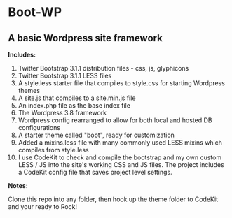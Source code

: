 Boot-WP
====

A basic Wordpress site framework
----------------------

**Includes:**

1. Twitter Bootstrap 3.1.1 distribution files - css, js, glyphicons
2. Twitter Bootstrap 3.1.1 LESS files
3. A style.less starter file that compiles to style.css for starting Wordpress themes
4. A site.js that compiles to a site.min.js file
5. An index.php file as the base index file
6. The Wordpress 3.8 framework
7. Wordpress config rearranged to allow for both local and hosted DB configurations
8. A starter theme called "boot", ready for customization
9. Added a mixins.less file with many commonly used LESS mixins which compiles from style.less
10. I use CodeKit to check and compile the bootstrap and my own custom LESS / JS into the site's working CSS and JS files. The project includes a CodeKit config file that saves project level settings.

**Notes:** 

Clone this repo into any folder, then hook up the theme folder to CodeKit and your ready to Rock!
